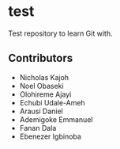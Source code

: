 # test
Test repository to learn Git with.

## Contributors
- Nicholas Kajoh
- Noel Obaseki
- Olohireme Ajayi
- Echubi Udale-Ameh
- Arausi Daniel
- Ademigoke Emmanuel
- Fanan Dala
- Ebenezer Igbinoba
